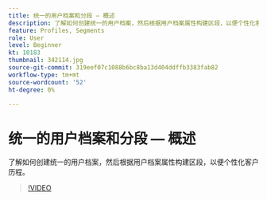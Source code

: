 ```yaml
---
title: 统一的用户档案和分段 — 概述
description: 了解如何创建统一的用户档案，然后根据用户档案属性构建区段，以便个性化客户历程。
feature: Profiles, Segments
role: User
level: Beginner
kt: 10183
thumbnail: 342114.jpg
source-git-commit: 319eef07c1088b6bc8ba13d404ddffb3383fab82
workflow-type: tm+mt
source-wordcount: '52'
ht-degree: 0%

---
```



# 统一的用户档案和分段 — 概述

了解如何创建统一的用户档案，然后根据用户档案属性构建区段，以便个性化客户历程。

>[!VIDEO](https://video.tv.adobe.com/v/342114?quality=12&learn=on)
